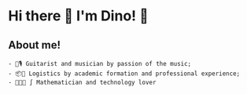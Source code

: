 

# Hi there 👋 I'm Dino! 🦖
  
  ## About me! 
  
    - 🎸🎙️ Guitarist and musician by passion of the music;
    - 📦🚛 Logistics by academic formation and professional experience;
    - 👨🏽‍💻 ∫ Mathematician and technology lover
   



